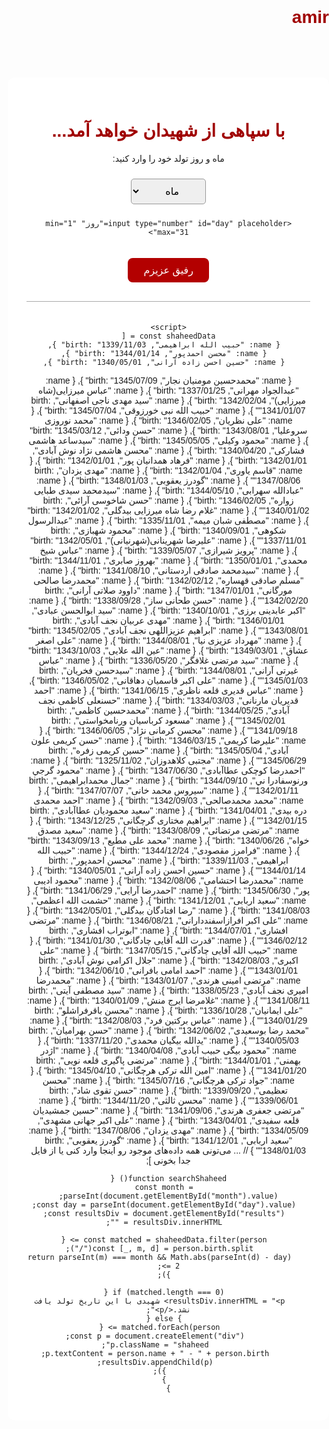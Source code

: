 # amir
<!DOCTYPE html>
<html lang="fa">
<head>
  <meta charset="UTF-8">
  <title>با سپاهی از شهیدان خواهد آمد...</title>
  <style>
     body {
      direction: rtl;
      font-family: 'Vazirmatn', sans-serif;
      background: url('background.jpg') no-repeat center center fixed;
      background-size: cover;
      margin: 0;
      padding: 0;
    }
    .container {
      background-color: rgba(255,255,255,0.9);
      margin: 80px auto;
      padding: 30px;
      width: 90%;
      max-width: 600px;
      border-radius: 12px;
      text-align: center;
    }
    h1 {
      color: #a00000;
      margin-bottom: 20px;
    }
    select, input {
      padding: 10px;
      font-size: 16px;
      border-radius: 5px;
      border: 1px solid #999;
      width: 120px;
      margin: 10px;
      text-align: center;
    }
    button {
      padding: 10px 25px;
      background-color: #b30000;
      color: white;
      font-size: 16px;
      border: none;
      border-radius: 8px;
      cursor: pointer;
      margin-top: 20px;
    }
    .results {
      margin-top: 30px;
      padding: 10px;
      border-top: 1px solid #aaa;
    }
    .shaheed {
      padding: 6px;
      border-bottom: 1px dashed #ccc;
    }
  </style>
</head>
<body>

   <div class="container">
    <h1>با سپاهی از شهیدان خواهد آمد...</h1>
    <p>ماه و روز تولد خود را وارد کنید:</p>
  <select id="month">
      <option value="">ماه</option>
      <option value="1">فروردین</option>
      <option value="2">اردیبهشت</option>
      <option value="3">خرداد</option>
      <option value="4">تیر</option>
      <option value="5">مرداد</option>
      <option value="6">شهریور</option>
      <option value="7">مهر</option>
      <option value="8">آبان</option>
      <option value="9">آذر</option>
      <option value="10">دی</option>
      <option value="11">بهمن</option>
      <option value="12">اسفند</option>
    </select>

    <input type="number" id="day" placeholder="روز" min="1" max="31">
  <button onclick="searchShaheed()">رفیق عزیزم </button>

  <div class="results" id="results"></div>

    <script>
    const shaheedData = [
      { name: "حبیب الله ابراهیمی", birth: "1339/11/03" },
      { name: "محسن احمدپور", birth: "1344/01/14" },
      { name: "حسین احسن زاده آرانی", birth: "1340/05/01" },
  { name: "محمدحسین مومنیان نجار", birth: "1345/07/09" },
  { name: "عبدالجواد مهرانی", birth: "1337/01/25" },
  { name: "عباس میرزایی(شاه میرزایی)", birth: "1342/02/04" },
  { name: "سید مهدی ناجی اصفهانی", birth: "1341/01/07" },
  { name: "حبیب الله نبی خورزوقی", birth: "1345/07/04" },
   { name: "علی نظریان", birth: "1346/02/05" },
  { name: "محمد نوروزی سروعلیا", birth: "1343/08/01" },
  { name: "حسن ودائی", birth: "1345/03/12" },
  { name: "محمود وکیلی", birth: "1345/05/05" },
 { name: "سیدساعد هاشمی فشارکی", birth: "1340/04/20" },
  { name: "محسن هاشمی نژاد نوش آبادی", birth: "1342/01/01" },
 { name: "فرهاد همدانیان پور", birth: "1342/01/01" },
  { name: "قاسم یاوری", birth: "1342/01/04" },
  { name: "مهدی یزدان", birth: "1347/08/06" },
  { name: "گودرز یعقوبی", birth: "1348/01/03" },
  { name: "عبادالله سهرابی", birth: "1344/05/10" },
  { name: "سیدمحمد سیدی طبایی زواره", birth: "1346/02/05" },
  { name: "حسن شاخوسی آرائی", birth: "1340/01/02" },
  { name: "غلام رضا شاه میرزایی بیدگلی", birth: "1342/01/02" },
  { name: "مصطفی شبان میمه", birth: "1335/11/01" },
  { name: "عبدالرسول شکوهی", birth: "1340/09/01" },
{ name: "محمود شهبازی", birth: "1337/11/01" },
  { name: "علیرضا شهرینانی(شهرنیانی)", birth: "1342/05/01" },
  { name: "پرویز شیرازی", birth: "1339/05/07" },
  { name: "عباس شیخ محمدی", birth: "1350/01/01" },
  { name: "بهروز صابری", birth: "1344/11/01" },
  { name: "سیدمحمد صادقی اردستانی", birth: "1341/08/10" },
  { name: "مسلم صادقی قهساره", birth: "1342/02/12" },
  { name: "محمدرضا صالحی مورگانی", birth: "1347/01/01" },
  { name: "داوود صلاتی آرانی", birth: "1342/02/20" },
  { name: "حسن طحانی ساز", birth: "1338/09/28" },
  { name: "اکبر عابدینی برزی", birth: "1340/10/01" },
  { name: "سید ابوالحسن عبادی", birth: "1346/01/01" },
  { name: "مهدی عربیان نجف آبادی", birth: "1343/08/01" },
  { name: "ابراهیم عزیزاللهی نجف آبادی", birth: "1345/02/05" },
  { name: "مهرداد عزیزی نیا", birth: "1344/08/01" },
  { name: "علی اصغر عشاق", birth: "1349/03/01" },
  { name: "عین الله علایی", birth: "1343/10/03" },
  { name: "سید مرتضی غلافگر", birth: "1336/05/20" },
  { name: "عباس غیرتی آرانی", birth: "1344/08/01" },
  { name: "سیدحسن فخریان", birth: "1345/01/03" },
  { name: "علی اکبر قاسمیان دهاقانی", birth: "1346/05/02" },
  { name: "عباس قدیری قلعه ناظری", birth: "1341/06/15" },
  { name: "احمد قدیریان مارنانی", birth: "1334/03/03" },
  { name: "حسنعلی کاظمی نجف آبادی", birth: "1344/05/25" },
  { name: "محمدحسین کاظمی", birth: "1345/02/01" },
  { name: "مسعود کرباسیان ورنامخواستی", birth: "1341/09/18" },
  { name: "محسن کرمانی نژاد", birth: "1346/06/05" },
  { name: "علیرضا کریمی", birth: "1346/03/15" },
  { name: "حسن کریمی علون آبادی", birth: "1345/05/04" },
  { name: "حسین کریمی زفره", birth: "1345/06/29" },
  { name: "مجتبی کلاهدوزان", birth: "1325/11/02" },
  { name: "احمدرضا کوچکی عطاآبادی", birth: "1347/06/30" },
  { name: "محمود گرجي ورنوسفادرا ني", birth: "1344/09/10" },
  { name: "جمال محمدابراهیمی", birth: "1342/01/11" },
  { name: "سیروس محمد خانی", birth: "1347/07/07" },
  { name: "محمد محمدصالحی", birth: "1342/09/03" },
  { name: "احمد محمدی دره بیدی", birth: "1341/04/01" },
  { name: "سعید محمودیان عطاآبادی", birth: "1342/01/15" },
  { name: "ابراهیم مختاری گرچگانی", birth: "1343/12/25" },
  { name: "مرتضی مرتضائی", birth: "1343/08/09" },
  { name: "سعید مصدق خواه", birth: "1340/06/26" },
  { name: "محمد علی مطیع", birth: "1343/09/13" },
  { name: "فرامرز مقصودی", birth: "1344/12/24" },
  { name: "حبیب الله ابراهیمی", birth: "1339/11/03" },
  { name: "محسن احمدپور", birth: "1344/01/14" },
  { name: "حسین احسن زاده آرانی", birth: "1340/05/01" },
  { name: "محمدرضا احتشامی", birth: "1342/08/06" },
  { name: "محمود ادیبی پور", birth: "1345/06/30" },
  { name: "احمدرضا آرایی", birth: "1341/06/29" },
  { name: "سعید اربابی", birth: "1341/12/01" },
  { name: "حشمت الله اعظمی", birth: "1341/08/03" },
  { name: "رضا افتادگان بیدگلی", birth: "1342/05/01" },
  { name: "علی اکبر افرازاسفنددارانی", birth: "1346/08/21" },
  { name: "مرتضی افشاری", birth: "1344/07/01" },
  { name: "ابوتراب افشاری", birth: "1346/02/12" },
  { name: "قدرت الله آقایی چادگانی", birth: "1341/01/30" },
  { name: "حبیب الله آقایی چادگانی", birth: "1347/05/15" },
  { name: "علی اکبری", birth: "1342/08/03" },
  { name: "جلال اکرامی نوش آبادی", birth: "1343/01/01" },
  { name: "احمد امامی بافرانی", birth: "1342/06/10" },
  { name: "مرتضی امینی هرندی", birth: "1343/01/07" },
  { name: "محمدرضا امیری نجف آبادی", birth: "1338/05/23" },
  { name: "سید مصطفی آیتی", birth: "1341/08/11" },
  { name: "غلامرضا ایرج منش", birth: "1340/01/09" },
  { name: "علی ایمانیان", birth: "1336/10/28" },
  { name: "محسن باقرفراشلو", birth: "1340/01/29" },
  { name: "عباس برکتین فرد", birth: "1342/08/03" },
  { name: "محمد رضا بوسعیدی", birth: "1342/06/02" },
  { name: "حسن بهرامیان", birth: "1340/05/03" },
  { name: "یدالله بیگیان محمدی", birth: "1337/11/20" },
  { name: "محمود بیگی حبیب آبادی", birth: "1340/04/08" },
  { name: "اژدر بهمنی", birth: "1344/01/01" },
  { name: "مرتضی پاگیری قلعه نویی", birth: "1341/01/20" },
  { name: "امین الله ترکی هرچگانی", birth: "1345/04/10" },
  { name: "جواد ترکی هرچگانی", birth: "1345/07/16" },
  { name: "محسن تعظیمی", birth: "1339/09/20" },
  { name: "حسن تقوی شاد", birth: "1339/06/01" },
  { name: "محسن ثالثی", birth: "1344/11/20" },
  { name: "مرتضی جعفری هرندی", birth: "1341/09/06" },
  { name: "حسین جمشیدیان قلعه سفیدی", birth: "1343/04/01" },
  { name: "علی اکبر جهانی مشهدی", birth: "1334/05/09" },
  { name: "مهدی یزدان", birth: "1347/08/06" },
{ name: "سعید اربابی", birth: "1341/12/01" },
  { name: "گودرز یعقوبی", birth: "1348/01/03" }
      // ... می‌تونی همه داده‌های موجود رو اینجا وارد کنی یا از فایل جدا بخونی
    ];

    function searchShaheed() {
      const month = parseInt(document.getElementById("month").value);
      const day = parseInt(document.getElementById("day").value);
      const resultsDiv = document.getElementById("results");
      resultsDiv.innerHTML = "";

      const matched = shaheedData.filter(person => {
        const [_, m, d] = person.birth.split("/");
        return parseInt(m) === month && Math.abs(parseInt(d) - day) <= 2;
      });

      if (matched.length === 0) {
        resultsDiv.innerHTML = "<p> شهیدی با این تاریخ تولد یافت نشد.</p>";
      } else {
        matched.forEach(person => {
          const p = document.createElement("div");
          p.className = "shaheed";
          p.textContent = person.name + " - " + person.birth;
          resultsDiv.appendChild(p);
        });
      }
    }
  </script>

</body>
</html>
